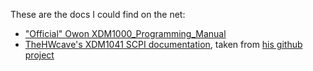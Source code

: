 These are the docs I could find on the net:

* ["Official" Owon XDM1000_Programming_Manual](XDM1000_Digital_Multimeter_Programming_Manual.pdf)
* [TheHWcave's XDM1041 SCPI documentation](XDM1041-SCPI.pdf), taken
  from [his github project](https://github.com/TheHWcave/OWON-XDM1041)
